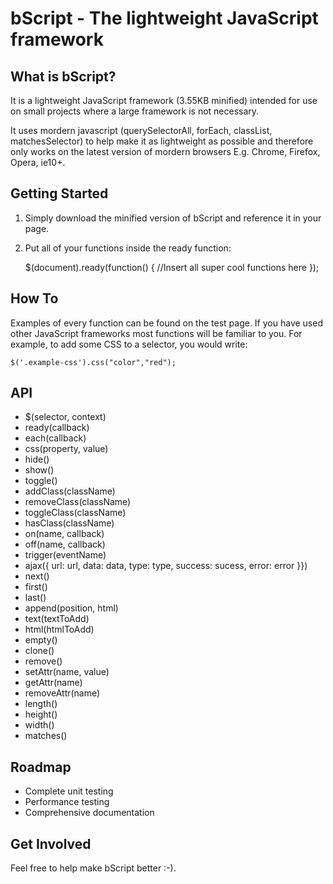 bScript - The lightweight JavaScript framework
======================================

What is bScript?
---------------------

It is a lightweight JavaScript framework (3.55KB minified) intended for use on small projects where a large framework is not necessary.

It uses mordern javascript (querySelectorAll, forEach, classList, matchesSelector) to help make it as lightweight as possible and therefore only works on the latest version of mordern browsers E.g. Chrome, Firefox, Opera, ie10+.

Getting Started
---------------------

1) Simply download the minified version of bScript and reference it in your page.

	<script src="bScript.min.js"></script>

2) Put all of your functions inside the ready function:

	$(document).ready(function() {
	   //Insert all super cool functions here
	});

How To
---------------------

Examples of every function can be found on the test page. If you have used other JavaScript frameworks most functions will be familiar to you. For example, to add some CSS to a selector, you would write:

	$('.example-css').css("color","red");

API
---------------------

* $(selector, context)
* ready(callback)
* each(callback)
* css(property, value)
* hide()
* show()
* toggle()
* addClass(className)
* removeClass(className)
* toggleClass(className)
* hasClass(className)
* on(name, callback)
* off(name, callback)
* trigger(eventName)
* ajax({ url: url, data: data, type: type, success: sucess, error: error }})
* next()
* first()
* last()
* append(position, html)
* text(textToAdd)
* html(htmlToAdd)
* empty()
* clone()
* remove()
* setAttr(name, value)
* getAttr(name)
* removeAttr(name)
* length()
* height()
* width()
* matches()

Roadmap
---------------------

* Complete unit testing
* Performance testing
* Comprehensive documentation

Get Involved
---------------------

Feel free to help make bScript better :-).
